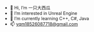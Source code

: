 - 👋 Hi, I’m 一只大西瓜
- 👀 I’m interested in Unreal Engine
- 🌱 I’m currently learning C++, C#, Java
- 📫 yqm18526087718@gmail.com

<!---
Qzzz12138/Qzzz12138 is a ✨ special ✨ repository because its `README.md` (this file) appears on your GitHub profile.
You can click the Preview link to take a look at your changes.
--->

